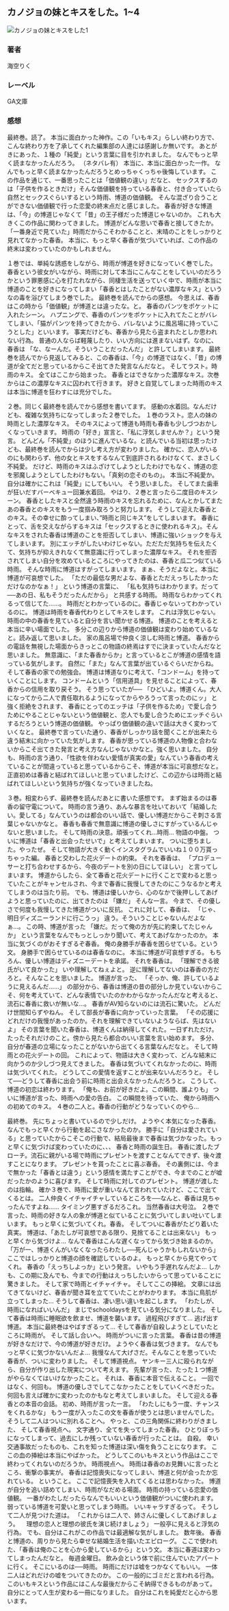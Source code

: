 ## カノジョの妹とキスをした。1~4
![カノジョの妹とキスをした1](https://imgur.com/5eDihD7.png)
### 著者
海空りく
### レーベル
GA文庫
### 感想
最終巻。読了。
本当に面白かった神作。この「いもキス」らしい終わり方で、こんな終わり方を了承してくれた編集部の人達には感謝しか無いです。
あとがきにあった、１種の「純愛」という言葉に目を引かれました。
なんでもっと早く読まなかったんだろう。
（ネタバレ有）
本当に、本当に面白かった一作。
なんでもっと早く読まなかったんだろうとめっちゃくっちゃ後悔しています。
この作品を通じて、一番思ったことは「価値観の違い」だなと、
セックスするのは「子供を作るときだけ」そんな価値観を持っている春香と、付き合っていたら自然とセックスぐらいするという時雨、博道の価値観。
そんな混ざり合うことができない価値観で行った恋愛の終末点だと感じました。
春香が好きな博道は、「今」の博道じゃなくて「昔」の王子様だった博道じゃないのか。
これも大きくこの作品に関わってきました。
博道がどんな思いで春香と接してきたか。
「一番身近で見ていた」時雨だからこそわかることと、末晴のことをしっかりと見れてなかった春香。
本当に、もっと早く春香が気づいていれば、この作品の終末は変わっていたのかもしれません。

１巻では、単純な誘惑をしながら、時雨が博道を好きになっていく巻でした。
春香という彼女がいながら、時雨に対して本当にこんなことをしていいのだろうかという罪悪感に心を打たれながら、同棲生活を送っていく中で、時雨が本当に博道のことを好きになってしまい「春香とはしたことがない濃厚なキス」というなの毒を浴びてしまう巻でした。
最終巻を読んでからの感想。
今思えば、春香はこの時から「価値観」が博道とは違ったな。と。
春香のパンツをポケットに入れたシーン。
ハプニングで、春香のパンツをポケットに入れてたことがバレてしまい、「猫がパンツを持ってきたから、バレないように風呂場に持っていこうとした」といいます。
事実だけども、春香から見たら盗まれたとしか思われない行為。
普通の人ならば軽蔑したり、いい方向には進まないはず。なのに、春香は
「な、なーんだ。そういうことだったんだ」
と許してしまいます。
最終巻を読んでから見返してみると、この春香は、「今」の博道ではなく、「昔」の博道が全てだと思っているからこそ出てきた発言なんだなと。
そしてラスト。時雨のキス。
全てはここから始まった。
春香とはできなかった濃厚なキス。次巻からはこの濃厚なキスに囚われて行きます。
好きと自覚してしまった時雨のキスは本当に博道を狂わすには充分でした。

２巻。同じく最終巻を読んでから感想を書いてます。
感動の水着回。なんだけども、複雑な気持ちになってしまった２巻でした。
１巻のラスト。恋人の妹の時雨とした濃厚なキス。
そのキスによって博道も時雨も春香も少しづつおかしくなっていきます。
時雨の「好き」宣言と、「私に浮気しませんか？」という発言。
どんどん「不純愛」のほうに進んでいるな。と読んでいる当初は思ったけども、最終巻を読んでからは少し考え方が変わりました。
確かに、恋人がいるのにも関わらず、他の女とキスをするなんて到底許されるわけなくて、まさしく不純愛。
だけど、時雨のキスはふざけてしようとしたわけでもなく、博道の恋を邪魔しようとしてしたわけもない。「真剣の恋そのもの」。
本当に不純愛か。自分は確かにこれは「純愛」にしてもいい。
そう思いました。
そしてまた歯車が狂いだすバーベキュー回兼水着回。
やはり、２巻と言ったら二度目のキスシーン。
春香としたキスと全然違う時雨のキスを忘れるために、なんとかしてまたあの春香とのキスをもう一度掴み取ろうと努力します。
そうして迎えた春香とのキス。その幸せに酔ってしまい、”時雨と同じキス”をしてしまいます。
春香にとって、舌を交えながらするキスは「セックスするときに使われるキス」。そんなキスをされた春香は博道のことを拒否してしまい、博道に強いショックを与えてしまいます。
別にエッチがしたいわけじゃない。ただただ気持ちを伝えたくて、気持ちが抑えきれなくて無意識に行ってしまった濃厚なキス。
それを拒否されてしまい自分を攻めているところにやってきたのは、春香と瓜二つ似ている時雨。
そんな時雨に博道はすがってしまいます。
まぁ、そうだよなと。本当に博道が可哀想でした。
「ただの最低な男だよな、春香とただえっちしたかっただけなのかなぁ！」
という博道の言葉に、
「私も気持ちはわかります。だって──あの日、私もそうだったんだから」
と共感する時雨。
時雨ならわかってくれるって信じてた……。
時雨だとわかっているのに。春香じゃないってわかっているのに。
博道は時雨を春香代わりとしてキスをします。
これは浮気じゃない。
時雨の中の春香を見ていると自分を言い聞かせる博道。
博道のことを考えると本当に辛い場面でした。
多分この辺りから博道の価値観は変わり始めているなと。読み返して思いました。
家の風呂場で仲良く涼しむ時雨と博道。
春香からの電話を無視した場面からきっとこの物語の終焉はすでに決まっていたんだなと思いました。
無意識に、「また春香からか」と言っているとこが博道の感情を語っている気がします。
自然に「また」なんて言葉が出ているぐらいだからね。
そして春香の家での勉強会。
博道は博道なりに考えて、「コンドーム」を持っていくことにします。
コンドームという「信用道具」を見せることによって、春香からの信用を取り戻そう。
そう思っていたが──
「ひどいよ。博道くん。大人になってから二人で責任取れるようになってからやろうって言ったのにッ」
と強く拒絶をされます、
春香にとってのエッチは「子供を作るため」で愛し合うためにやることじゃないという価値観と、恋人でも愛し合うためにエッチぐらいするだろうという博道の価値観。
やっぱり価値観の違いで話は大きく変わっていくなと。
最終巻で言っていた通り、春香がしっかり話を聞くことが出来たら違う結末に向かっていた気がします。
春香が思っている博道の人物像と合わないからこそ出てきた発言と考え方なんじゃないかなと。強く思いました。
自分も、時雨の言う通り、「性欲を伴わない愛情が真実の愛」なんていう春香の考えていることが間違っていると思っているからこそ、博道が本当に可哀想だなと。
正直初めは春香と結ばれてほしいと思っていましたけど、この辺からは時雨と結ばれてほしいという気持ちが強くなっていきましたね。

３巻。相変わらず、最終巻を読んだあとに書いた感想です。
まず始まるのは春香の留守電について。
時雨の言う通り、あんな暴言を吐いておいて「結婚したい。愛してる」なんていうのは都合のいい話で、優しい博道だからこそ刺さる言葉じゃないかなと。
春香も春香で無意識に博道の優しさにすがっているんじゃないと思いました。
そして時雨の決意。頑張ってくれ…時雨…
物語の中盤。
ついに博道は「春香と出会ったせいで」と考えてしまいます。
ついに堕ちました。やったぜ。
そして物語が大きく動くインスタグラムでいいね１００万貰っちゃった編。
春香と交わした花火デートの約束。
それを春香は、
「プロデューサーと打ち合わせするから、今夜のデートを別の日にしてほしい」
と言ってしまいます。
博道からしたら、全て春香と花火デートに行くことで変わると思っていたことがキャンセルされ、今まで春香に我慢してきたのにこうなるかと考えてしまうのは当たり前。
でも、博道は優しいから、心のなかで後押ししてあげようと思っていたのに、出てきたのは
「嫌だ」
そんな一言。
今まで、その優しさで何度も我慢してきた博道がついに反抗。
これに対して、春香は、
「じゃ、明日ディズニーランドに行こうっ」
違う。そういうことじゃないんだよなぁ…。
この時、博道が言った
「嫌だ。だって俺の方が先に約束してたじゃんか」
という言葉をなんでもっとしっかり聞いて、考えてあげなかったのか。
本当に気づくのがおそすぎるぞ春香。
俺の身勝手が春香を困らせている。という文。
身勝手で困らせているのは春香なのに。
本当に博道が可哀想すぎる。
もちろん、優しい博道はディズニーデートを承諾。
それを春香は。
「理解できる彼氏がいて良かった」
いや理解してねぇよと。
逆に理解してないのは春香の方だろと。そんなことを思いました。
博道が言った、
「そっか、俺、許しているように見えるんだ……」
の部分から、春香は博道の昔の部分しか見ていないからこそ、何を考えていて、どんな表情でいたのかわからなかったんだなと考えると、流石に春香に救いが無いな…。
春香がAV知らないのには流石に驚いた。
どんだけ世間知らずやねん。
そして部長が春香に向かっていった言葉。
「その応援にどれだけの我慢があったのか。それを理解できていないようならば、先はないよ」
その言葉を聞いた春香は、博道くんは納得してくれた。一日ずれただけ。たったそれだけのこと。傍から見たら都合のいい言葉を言い始めます。
多分、自分が春道の立場になったことがないから出てくる言葉なんだなと。
そして時雨との花火デートの回。
これによって、物語は大きく変わって、どんな結末に向かうのか少しづつ見えてきました。
春香は気づいてくれなかったのに、時雨は気づいてくれた。
どうしてこの愛情を返すことが出来ないんだろうと。
そして──どうして春香に出会う前に時雨と出会えなかったんだろうと。
こうして、博道の初恋は終わります。
「俺も、お前が好きだよ。この瞬間、誰よりも」
ついに博道が言った、時雨への愛の告白。
この瞬間を待っていた、
俺から時雨への初めてのキス。
４巻の二人と。春香の行動がどうなっていくのやら…

最終巻。
先にちょっと書いているので少しだけ。
ようやく本気になった春香。
なんでもっと早くから行動を起こさなかったのか。
勝手に「自分は愛されている」と思っていたからこそこの行動で、結局最後まで春香は気づかなった。もっと早くに気づけば変わっていたのに、、、
春香と時雨の誕生日。
春香に渡したブローチ。流石に親がいる場で時雨にプレゼントを渡すことなんてできず、後々渡すことになります。
プレゼントを貰ったことに喜ぶ春香。
その裏側には、今まで無かった「春香とは違う」という感情を満たすことができ、今までのことが嘘だったかのように喜びます。
そして時雨に対してのプレゼント。
博道が渡したのは指輪。
確か３巻で、時雨に愛が重いなんて言われていたけど、ここで出てくるとは。
二人仲良くイチャイチャしているところを──なんと、春香は見ちゃったんですよね……
タイミング悪すぎるだろこれ。
当然春香は大号泣。
２巻で言った、時雨の好きな人の象が博道と似ていることに気づいてしまい吐いてしまいます。
もっと早くに気づいてくれ。春香。
そしてついに春香がたどり着いた真実。
博道は、「あたしが可哀想である限り、見捨てることは出来ない」
もっと早くから気づけよ…
なんで春香はこんな遅くなってから気づき始まるのか。
「万が一、博道くんがいなくなったらわたし──死んじゃうかもしれないから」
ここではしっかりと博道の顔を確認しているのよ。
もっと早くから見てやってくれ。
春香の「えっちしよっか」という発言。
いやもう手遅れなんだよ…
しかも、この期に及んでも、今までの行動はえっちしたいからって思っていることに驚きました。
そして家で時雨とイチャイチャ。
そしてここの挿絵。
文章には出てきてないけど、春香が聞き耳を立てていたことがわかります。
本当に鳥肌が立ってしまった…
そうして春香は、凄い思い違いを起こします。
「わたしが、時雨になればいいんだ」
まじでschooldaysを見ている気分になりました。
そして春香は時雨に睡眠欲を飲ませ、博道を襲います。
過程飛びすぎて…
逃げ出す博道。
本当に最終巻はやばすぎるって…
そして春香が自殺しようとしていたところに時雨が。
そして話し合いへ。
時雨がついに言った言葉。
春香は昔の博道が好きなだけで、今の博道が好きだけ。
ようやく春香は気づきます。
なんでもっと早くに気づかないんだよ…
我慢なんて大げさだ。そんなことを思っていた春香が、ついに変わりました。
そして博道視点。
ヤンキー三人に殴られながら、自分が作り出した現実について考えます。
先輩が言った、たった１つ博道がやらなくてはいけなかったこと。
それは、春香に本音で伝えること。
一回ではなく、何回も。
博道の優しさでしてこなかったことをしていくべきだった。
何回も言えば確かに変わったのかもなと考えてしまいました。
そして迎える春香との本音の会話。
初め、時雨が言った一言。
「わたしにもう一度、チャンスをくれるかな」
もう一度が入ったこの文を春香が使うとは思いませんでした。
そうして二人はついに別れることへ。
やっと、この三角関係に終わりがきました、
そして春香視点へ。
文字通り、全てを失ってしまった春香。
ひとりぼっちになってしまって、過去にしか残っていない春香が行ったことは。
自殺。
幸い交通事故だったものも、これを知った博道は深い傷を負うことになります。
ここの血の挿絵は本当にやばかった。
どうしてこのいもキスという作品はここで終わってくれないのだろうか。
時雨視点へ。
時雨は春香のお見舞いに言ったところ、衝撃の事実が。
春香は記憶喪失になってしまい、博道と何が会ったか忘れている。
ということ。
ここで記憶喪失を入れてくるとは思わなかった。
博道が自分を追い詰めてしまい、時雨がなだめる場面。
時雨の持っている恋愛の価値観。
一番がわたしだったらなんでもいいという価値観がついに使われます。
弱っている博道を可愛いと思ってしまう時雨。
いいキャラすぎるって。
そうして二人が見つけた道は。
「これからは二人で、姉さんに優しくしてあげましょう。
　理想の恋人と理想の彼氏を演じ続けましょう」
一般亭に見えると浮気の行為。
でも、自分はこれがこの作品では最適解な気がしました。
数年後。
春香と博道の、周りから見たら幸せな結婚生活を描いたエピローグ。
ここで使われた、「春香は俺のことを心から愛しているから」という文。
本当に春道は変わってしまったんだなと。
毎週金曜日。
飲み会という体で前に住んでいたアパートに行く。
そこにいるのは──時雨。
時雨にだけは嘘をつかなくてもいい。
一体二人はどれだけの嘘をついてきたのか。
この一般的にゴミだと言われる行為。
このいもキスという作品にはこんな最後だからこそ納得できるものがあって。
自分にとって人生が変わる一冊になりました。
自分はこれを純愛だと心から思います。